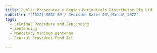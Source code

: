```yaml
---
title: Public Prosecutor v Region Periodicals Distributor Pte Ltd
subtitle: "[2022] SGDC 59 / Decision Date: 23\_March\_2022"
tags:
  - Criminal Procedure and Sentencing
  - Sentencing
  - Mandatory minimum sentence
  - Central Provident Fund Act

---
```

